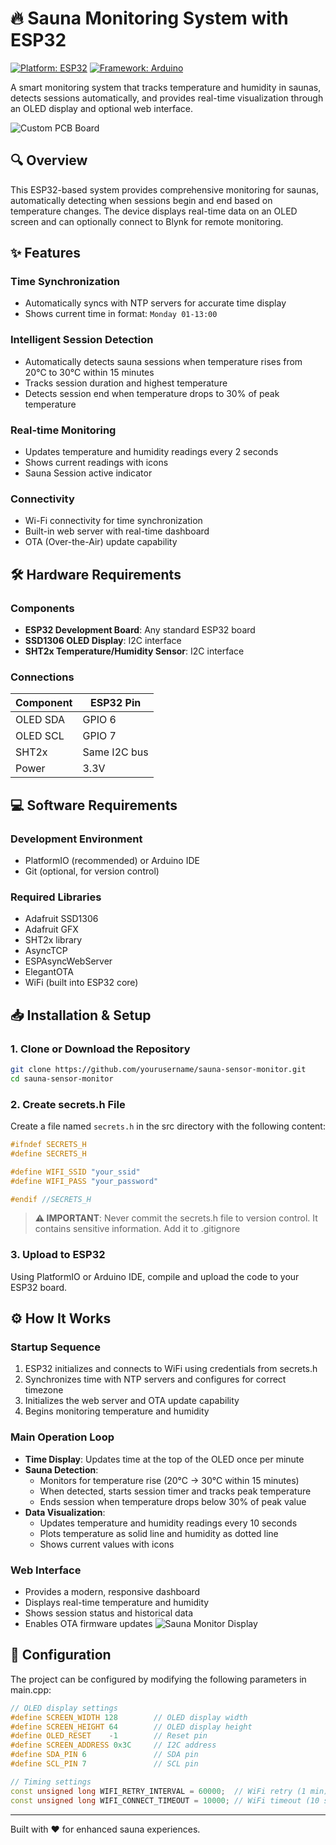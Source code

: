 # 🔥 Sauna Monitoring System with ESP32

[![Platform: ESP32](https://img.shields.io/badge/Platform-ESP32-green.svg)](https://www.espressif.com/en/products/socs/esp32)
[![Framework: Arduino](https://img.shields.io/badge/Framework-Arduino-blue.svg)](https://www.arduino.cc/)

A smart monitoring system that tracks temperature and humidity in saunas, detects sessions automatically, and provides real-time visualization through an OLED display and optional web interface.

![Custom PCB Board](https://github.com/user-attachments/assets/7d22766a-37de-4d0f-9adf-860cdadb0d28)

## 🔍 Overview

This ESP32-based system provides comprehensive monitoring for saunas, automatically detecting when sessions begin and end based on temperature changes. The device displays real-time data on an OLED screen and can optionally connect to Blynk for remote monitoring.

## ✨ Features

### Time Synchronization
- Automatically syncs with NTP servers for accurate time display
- Shows current time in format: `Monday 01-13:00`

### Intelligent Session Detection
- Automatically detects sauna sessions when temperature rises from 20°C to 30°C within 15 minutes
- Tracks session duration and highest temperature
- Detects session end when temperature drops to 30% of peak temperature

### Real-time Monitoring
- Updates temperature and humidity readings every 2 seconds
- Shows current readings with icons
- Sauna Session active indicator

### Connectivity
- Wi-Fi connectivity for time synchronization
- Built-in web server with real-time dashboard
- OTA (Over-the-Air) update capability

## 🛠️ Hardware Requirements

### Components
- **ESP32 Development Board**: Any standard ESP32 board
- **SSD1306 OLED Display**: I2C interface
- **SHT2x Temperature/Humidity Sensor**: I2C interface


### Connections
| Component | ESP32 Pin |
|-----------|-----------|
| OLED SDA  | GPIO 6    |
| OLED SCL  | GPIO 7    |
| SHT2x     | Same I2C bus |
| Power     | 3.3V      |

## 💻 Software Requirements

### Development Environment
- PlatformIO (recommended) or Arduino IDE
- Git (optional, for version control)

### Required Libraries
- Adafruit SSD1306
- Adafruit GFX
- SHT2x library
- AsyncTCP
- ESPAsyncWebServer
- ElegantOTA
- WiFi (built into ESP32 core)

## 📥 Installation & Setup

### 1. Clone or Download the Repository
```bash
git clone https://github.com/yourusername/sauna-sensor-monitor.git
cd sauna-sensor-monitor
```

### 2. Create secrets.h File
Create a file named `secrets.h` in the src directory with the following content:

```cpp
#ifndef SECRETS_H
#define SECRETS_H

#define WIFI_SSID "your_ssid"
#define WIFI_PASS "your_password"

#endif //SECRETS_H
```

> **⚠️ IMPORTANT**: Never commit the secrets.h file to version control. It contains sensitive information. Add it to .gitignore

### 3. Upload to ESP32
Using PlatformIO or Arduino IDE, compile and upload the code to your ESP32 board.

## ⚙️ How It Works

### Startup Sequence
1. ESP32 initializes and connects to WiFi using credentials from secrets.h
2. Synchronizes time with NTP servers and configures for correct timezone
3. Initializes the web server and OTA update capability
4. Begins monitoring temperature and humidity

### Main Operation Loop
- **Time Display**: Updates time at the top of the OLED once per minute
- **Sauna Detection**:
  - Monitors for temperature rise (20°C → 30°C within 15 minutes)
  - When detected, starts session timer and tracks peak temperature
  - Ends session when temperature drops below 30% of peak value
- **Data Visualization**:
  - Updates temperature and humidity readings every 10 seconds
  - Plots temperature as solid line and humidity as dotted line
  - Shows current values with icons

### Web Interface
- Provides a modern, responsive dashboard
- Displays real-time temperature and humidity
- Shows session status and historical data
- Enables OTA firmware updates
![Sauna Monitor Display](https://github.com/user-attachments/assets/5eeba7a8-1e52-4ab0-8149-8ff183ecbd70)

## 🔧 Configuration

The project can be configured by modifying the following parameters in main.cpp:

```cpp
// OLED display settings
#define SCREEN_WIDTH 128        // OLED display width
#define SCREEN_HEIGHT 64        // OLED display height
#define OLED_RESET    -1        // Reset pin
#define SCREEN_ADDRESS 0x3C     // I2C address
#define SDA_PIN 6               // SDA pin
#define SCL_PIN 7               // SCL pin

// Timing settings
const unsigned long WIFI_RETRY_INTERVAL = 60000;  // WiFi retry (1 min)
const unsigned long WIFI_CONNECT_TIMEOUT = 10000; // WiFi timeout (10 sec)
```

---

Built with ❤️ for enhanced sauna experiences.
